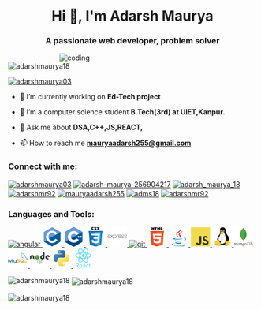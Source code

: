 <h1 align="center">Hi 👋, I'm Adarsh Maurya</h1>
<h3 align="center">A passionate web developer, problem solver</h3>
<img align = "right" alt = "coding" width = "400" src = "https://img.freepik.com/premium-vector/coding-programming-concept-illustration_188398-765.jpg">
<p align="left"> <img src="https://komarev.com/ghpvc/?username=adarshmaurya18&label=Profile%20views&color=0e75b6&style=flat" alt="adarshmaurya18" /> </p>

<p align="left"> <a href="https://twitter.com/adarshmaurya03" target="blank"><img src="https://img.shields.io/twitter/follow/adarshmaurya03?logo=twitter&style=for-the-badge" alt="adarshmaurya03" /></a> </p>

- 🔭 I’m currently working on **Ed-Tech project**

- 🤝 I’m a computer science student **B.Tech(3rd) at UIET,Kanpur.**

- 💬 Ask me about **DSA,C++,JS,REACT,**

- 📫 How to reach me **mauryaadarsh255@gmail.com**

<h3 align="left">Connect with me:</h3>
<p align="left">
<a href="https://twitter.com/adarshmaurya03" target="blank"><img align="center" src="https://raw.githubusercontent.com/rahuldkjain/github-profile-readme-generator/master/src/images/icons/Social/twitter.svg" alt="adarshmaurya03" height="30" width="40" /></a>
<a href="https://linkedin.com/in/adarsh-maurya-256904217" target="blank"><img align="center" src="https://raw.githubusercontent.com/rahuldkjain/github-profile-readme-generator/master/src/images/icons/Social/linked-in-alt.svg" alt="adarsh-maurya-256904217" height="30" width="40" /></a>
<a href="https://instagram.com/adarsh_maurya_18" target="blank"><img align="center" src="https://raw.githubusercontent.com/rahuldkjain/github-profile-readme-generator/master/src/images/icons/Social/instagram.svg" alt="adarsh_maurya_18" height="30" width="40" /></a>
<a href="https://www.codechef.com/users/adarshmr92" target="blank"><img align="center" src="https://cdn.jsdelivr.net/npm/simple-icons@3.1.0/icons/codechef.svg" alt="adarshmr92" height="30" width="40" /></a>
<a href="https://www.hackerrank.com/mauryaadarsh255" target="blank"><img align="center" src="https://raw.githubusercontent.com/rahuldkjain/github-profile-readme-generator/master/src/images/icons/Social/hackerrank.svg" alt="mauryaadarsh255" height="30" width="40" /></a>
<a href="https://www.leetcode.com/adms18" target="blank"><img align="center" src="https://raw.githubusercontent.com/rahuldkjain/github-profile-readme-generator/master/src/images/icons/Social/leet-code.svg" alt="adms18" height="30" width="40" /></a>
<a href="https://auth.geeksforgeeks.org/user/adarshmr92" target="blank"><img align="center" src="https://raw.githubusercontent.com/rahuldkjain/github-profile-readme-generator/master/src/images/icons/Social/geeks-for-geeks.svg" alt="adarshmr92" height="30" width="40" /></a>
</p>

<h3 align="left">Languages and Tools:</h3>
<p align="left"> <a href="https://angular.io" target="_blank" rel="noreferrer"> <img src="https://angular.io/assets/images/logos/angular/angular.svg" alt="angular" width="40" height="40"/> </a> <a href="https://www.cprogramming.com/" target="_blank" rel="noreferrer"> <img src="https://raw.githubusercontent.com/devicons/devicon/master/icons/c/c-original.svg" alt="c" width="40" height="40"/> </a> <a href="https://www.w3schools.com/cpp/" target="_blank" rel="noreferrer"> <img src="https://raw.githubusercontent.com/devicons/devicon/master/icons/cplusplus/cplusplus-original.svg" alt="cplusplus" width="40" height="40"/> </a> <a href="https://www.w3schools.com/css/" target="_blank" rel="noreferrer"> <img src="https://raw.githubusercontent.com/devicons/devicon/master/icons/css3/css3-original-wordmark.svg" alt="css3" width="40" height="40"/> </a> <a href="https://expressjs.com" target="_blank" rel="noreferrer"> <img src="https://raw.githubusercontent.com/devicons/devicon/master/icons/express/express-original-wordmark.svg" alt="express" width="40" height="40"/> </a> <a href="https://git-scm.com/" target="_blank" rel="noreferrer"> <img src="https://www.vectorlogo.zone/logos/git-scm/git-scm-icon.svg" alt="git" width="40" height="40"/> </a> <a href="https://www.w3.org/html/" target="_blank" rel="noreferrer"> <img src="https://raw.githubusercontent.com/devicons/devicon/master/icons/html5/html5-original-wordmark.svg" alt="html5" width="40" height="40"/> </a> <a href="https://www.java.com" target="_blank" rel="noreferrer"> <img src="https://raw.githubusercontent.com/devicons/devicon/master/icons/java/java-original.svg" alt="java" width="40" height="40"/> </a> <a href="https://developer.mozilla.org/en-US/docs/Web/JavaScript" target="_blank" rel="noreferrer"> <img src="https://raw.githubusercontent.com/devicons/devicon/master/icons/javascript/javascript-original.svg" alt="javascript" width="40" height="40"/> </a> <a href="https://www.linux.org/" target="_blank" rel="noreferrer"> <img src="https://raw.githubusercontent.com/devicons/devicon/master/icons/linux/linux-original.svg" alt="linux" width="40" height="40"/> </a> <a href="https://www.mongodb.com/" target="_blank" rel="noreferrer"> <img src="https://raw.githubusercontent.com/devicons/devicon/master/icons/mongodb/mongodb-original-wordmark.svg" alt="mongodb" width="40" height="40"/> </a> <a href="https://www.mysql.com/" target="_blank" rel="noreferrer"> <img src="https://raw.githubusercontent.com/devicons/devicon/master/icons/mysql/mysql-original-wordmark.svg" alt="mysql" width="40" height="40"/> </a> <a href="https://nodejs.org" target="_blank" rel="noreferrer"> <img src="https://raw.githubusercontent.com/devicons/devicon/master/icons/nodejs/nodejs-original-wordmark.svg" alt="nodejs" width="40" height="40"/> </a> <a href="https://www.python.org" target="_blank" rel="noreferrer"> <img src="https://raw.githubusercontent.com/devicons/devicon/master/icons/python/python-original.svg" alt="python" width="40" height="40"/> </a> <a href="https://reactjs.org/" target="_blank" rel="noreferrer"> <img src="https://raw.githubusercontent.com/devicons/devicon/master/icons/react/react-original-wordmark.svg" alt="react" width="40" height="40"/> </a> </p>

<p><img align="left" src="https://github-readme-stats.vercel.app/api/top-langs?username=adarshmaurya18&show_icons=true&locale=en&layout=compact" alt="adarshmaurya18" /></p>

<p>&nbsp;<img align="center" src="https://github-readme-stats.vercel.app/api?username=adarshmaurya18&show_icons=true&locale=en" alt="adarshmaurya18" /></p>

<p><img align="center" src="https://github-readme-streak-stats.herokuapp.com/?user=adarshmaurya18&" alt="adarshmaurya18" /></p>


